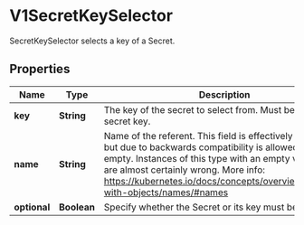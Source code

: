 

# V1SecretKeySelector

SecretKeySelector selects a key of a Secret.

## Properties

| Name | Type | Description | Notes |
|------------ | ------------- | ------------- | -------------|
|**key** | **String** | The key of the secret to select from.  Must be a valid secret key. |  |
|**name** | **String** | Name of the referent. This field is effectively required, but due to backwards compatibility is allowed to be empty. Instances of this type with an empty value here are almost certainly wrong. More info: https://kubernetes.io/docs/concepts/overview/working-with-objects/names/#names |  [optional] |
|**optional** | **Boolean** | Specify whether the Secret or its key must be defined |  [optional] |



